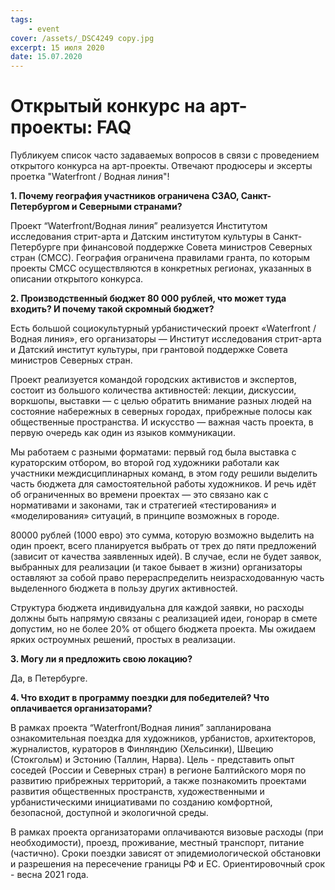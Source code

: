 ```yaml
---
tags:
    - event
cover: /assets/_DSC4249 copy.jpg
excerpt: 15 июля 2020
date: 15.07.2020
---
```


# Открытый конкурс на арт-проекты: FAQ

Публикуем список часто задаваемых вопросов в связи с проведением открытого конкурса на арт-проекты. Отвечают продюсеры и 
эксерты проетка "Waterfront / Водная линия"!

**1. Почему география участников ограничена СЗАО, Санкт-Петербургом и Северными странами?** 

 Проект “Waterfront/Водная линия” реализуется Институтом исследования стрит-арта и Датским институтом культуры в 
 Санкт-Петербурге при финансовой поддержке Совета министров Северных стран (СМСС). География ограничена правилами гранта, по 
 которым проекты СМСС осуществляются в конкретных регионах, указанных в описании открытого конкурса. 
 
 **2. Производственный бюджет 80 000 рублей, что может туда входить? И почему такой скромный бюджет?** 
  
Есть большой социокультурный урбанистический проект «Waterfront / Водная линия», его организаторы — Институт исследования 
стрит-арта и Датский институт культуры, при грантовой поддержке Совета министров Северных стран. 
  
Проект реализуется командой городских активистов и экспертов, состоит из большого количества активностей: лекции, дискуссии, 
воркшопы, выставки — с целью обратить внимание разных людей на состояние набережных в северных городах, прибрежные полосы как 
общественные пространства. И искусство  — важная часть проекта, в первую очередь как один из языков коммуникации. 
  
Мы  работаем с разными форматами: первый год была выставка с кураторским отбором, во второй год художники работали как 
участники междисциплинарных команд, в этом году решили выделить часть бюджета для самостоятельной работы художников. И речь 
идёт об ограниченных во времени проектах — это связано как с нормативами и законами, так и стратегией «тестирования» и 
«моделирования» ситуаций, в принципе возможных в городе. 
  
80000 рублей (1000 евро) это сумма, которую возможно выделить на один проект, всего планируется выбрать от трех до пяти 
предложений (зависит от качества заявленных идей). В случае, если не будет заявок, выбранных для реализации (и такое бывает 
в жизни) организаторы оставляют за собой право перераспределить неизрасходованную часть выделенного бюджета в пользу других 
активностей. 
  
Структура бюджета индивидуальна для каждой заявки, но расходы должны быть напрямую связаны с реализацией идеи, гонорар в 
смете допустим, но не более 20% от общего бюджета проекта. Мы ожидаем ярких остроумных решений, простых в реализации. 
  
 **3. Могу ли я предложить свою локацию?** 
 
 Да, в Петербурге. 
  
 **4. Что входит в программу поездки для победителей? Что оплачивается организаторами?** 
 
 В рамках проекта “Waterfront/Водная линия” запланирована ознакомительная поездка для художников, урбанистов, архитекторов, 
 журналистов, кураторов в Финляндию (Хельсинки), Швецию (Стокгольм) и Эстонию (Таллин, Нарва). Цель - представить опыт соседей
 (России и Северных стран)  в регионе Балтийского моря по развитию прибрежных территорий, а также познакомить проектами 
 развития общественных пространств, художественными и урбанистическими инициативами по созданию комфортной, безопасной, 
 доступной и экологичной среды.
  
 В рамках проекта организаторами оплачиваются визовые расходы (при необходимости), проезд, проживание, местный транспорт, 
 питание (частично). Сроки поездки зависят от эпидемиологической обстановки и разрешения на пересечение границы РФ и ЕС. 
 Ориентировочный срок - весна 2021 года. 
